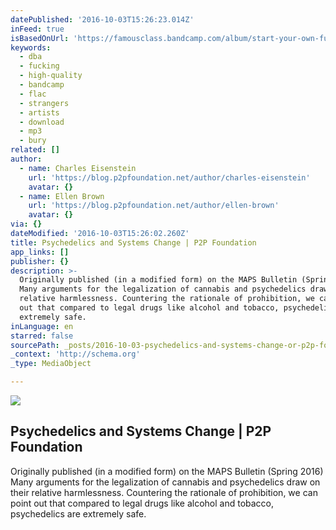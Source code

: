 ```yaml
---
datePublished: '2016-10-03T15:26:23.014Z'
inFeed: true
isBasedOnUrl: 'https://famousclass.bandcamp.com/album/start-your-own-fucking-show-space'
keywords:
  - dba
  - fucking
  - high-quality
  - bandcamp
  - flac
  - strangers
  - artists
  - download
  - mp3
  - bury
related: []
author:
  - name: Charles Eisenstein
    url: 'https://blog.p2pfoundation.net/author/charles-eisenstein'
    avatar: {}
  - name: Ellen Brown
    url: 'https://blog.p2pfoundation.net/author/ellen-brown'
    avatar: {}
via: {}
dateModified: '2016-10-03T15:26:02.260Z'
title: Psychedelics and Systems Change | P2P Foundation
app_links: []
publisher: {}
description: >-
  Originally published (in a modified form) on the MAPS Bulletin (Spring 2016)
  Many arguments for the legalization of cannabis and psychedelics draw on their
  relative harmlessness. Countering the rationale of prohibition, we can point
  out that compared to legal drugs like alcohol and tobacco, psychedelics are
  extremely safe.
inLanguage: en
starred: false
sourcePath: _posts/2016-10-03-psychedelics-and-systems-change-or-p2p-foundation.md
_context: 'http://schema.org'
_type: MediaObject

---
```

<article style=""><img src="https://imgflo.herokuapp.com/graph/vahj1ThiexotieMo/a1e209cb3dbb78cfd9382d376700a67d/noop.jpg?input=https%3A%2F%2Fcdn6-blog.p2pfoundation.net%2Fwp-content%2Fuploads%2F5952227620_4e3cd5c8e0_b_Psychedelic.jpg" /><h1>Psychedelics and Systems Change | P2P Foundation</h1><p>Originally published (in a modified form) on the MAPS Bulletin (Spring 2016) Many arguments for the legalization of cannabis and psychedelics draw on their relative harmlessness. Countering the rationale of prohibition, we can point out that compared to legal drugs like alcohol and tobacco, psychedelics are extremely safe.</p></article>